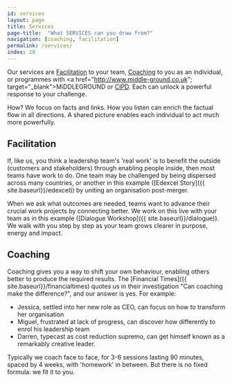 ```yaml
---
id: services
layout: page
title: Services
page-title:  "What SERVICES can you draw from?"
navigation: [coaching, facilitation]
permalink: /services/
index: 10
---
```


Our services are [Facilitation](#facilitation) to your team, [Coaching](#coaching) to you as an individual, or programmes with <a href="http://www.middle-ground.co.uk"; target="_blank">MiDDLEGROUND</a> or <a href="http://www.cipd.co.uk/training/ORDDTC" target="_blank">CIPD</a>. Each can unlock a powerful response to your challenge. 

How? We focus on facts and links. How you listen can enrich the factual flow in all directions. A shared picture enables each individual to act much more powerfully. 

<h2 id="facilitation">Facilitation</h2>

If, like us, you think a leadership team's 'real work' is to benefit the outside (customers and stakeholders) through enabling people inside, then most teams have work to do. One team may be challenged by being dispersed across many countries, or another in this example ([Edexcel Story]({{ site.baseurl}}/edexcel)) by uniting an organisation post-merger.

When we ask what outcomes are needed, teams want to advance their crucial work projects by connecting better. We work on this live with your team as in this example ([Dialogue Workshop]({{ site.baseurl}}/dialogue)). We walk with you step by step as your team grows clearer in purpose, energy and impact.

<h2 id="coaching">Coaching</h2>

Coaching gives you a way to shift your own behaviour, enabling others better to produce the required results. The [Financial Times]({{ site.baseurl}}/financialtimes) quotes us in their investigation "Can coaching make the difference?", and our answer is yes. For example:

- Jessica, settled into her new role as CEO, can focus on how to transform her organisation
- Miguel, frustrated at lack of progress, can discover how differently to enrol his leadership team
- Darren, typecast as cost reduction supremo, can get himself known as a remarkably creative leader.

Typically we coach face to face, for 3-6 sessions lasting 90 minutes, spaced by 4 weeks, with 'homework' in between. But there is no fixed formula: we fit it to you.







